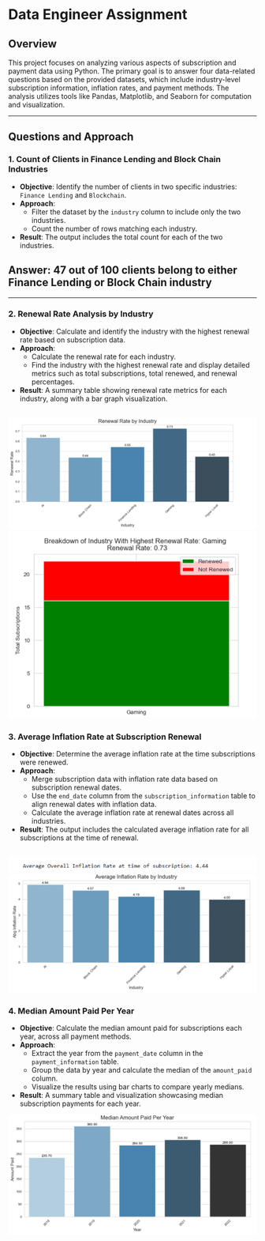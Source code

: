 # **Data Engineer Assignment**

## **Overview**
This project focuses on analyzing various aspects of subscription and payment data using Python. The primary goal is to answer four data-related questions based on the provided datasets, which include industry-level subscription information, inflation rates, and payment methods. The analysis utilizes tools like Pandas, Matplotlib, and Seaborn for computation and visualization.

---

## **Questions and Approach**
### **1. Count of Clients in Finance Lending and Block Chain Industries**
- **Objective**: Identify the number of clients in two specific industries: `Finance Lending` and `Blockchain`.
- **Approach**:
  - Filter the dataset by the `industry` column to include only the two industries.
  - Count the number of rows matching each industry.
- **Result**: The output includes the total count for each of the two industries.
## Answer: 47 out of 100 clients belong to either Finance Lending or Block Chain industry
---

### **2. Renewal Rate Analysis by Industry**
- **Objective**: Calculate and identify the industry with the highest renewal rate based on subscription data.
- **Approach**:
  - Calculate the renewal rate for each industry.
  - Find the industry with the highest renewal rate and display detailed metrics such as total subscriptions, total renewed, and renewal percentages.
- **Result**: A summary table showing renewal rate metrics for each industry, along with a bar graph visualization.

![Renewal Rate Chart](images/renewal_rate1.png)
![Industry with highest Renewal Rate](images/renewal_rate2.png)
---

### **3. Average Inflation Rate at Subscription Renewal**
- **Objective**: Determine the average inflation rate at the time subscriptions were renewed.
- **Approach**:
  - Merge subscription data with inflation rate data based on subscription renewal dates.
  - Use the `end_date` column from the `subscription_information` table to align renewal dates with inflation data.
  - Calculate the average inflation rate at renewal dates across all industries.
- **Result**: The output includes the calculated average inflation rate for all subscriptions at the time of renewal.

![Avg Overall Inflation Rate](images/inflation_rate2.png)
![Avg Inflation Rate by Industry](images/inflation_rate1.png) 
---

### **4. Median Amount Paid Per Year**
- **Objective**: Calculate the median amount paid for subscriptions each year, across all payment methods.
- **Approach**:
  - Extract the year from the `payment_date` column in the `payment_information` table.
  - Group the data by year and calculate the median of the `amount_paid` column.
  - Visualize the results using bar charts to compare yearly medians.
- **Result**: A summary table and visualization showcasing median subscription payments for each year.
 
![Median Amount Chart](images/median_amount1.png)
